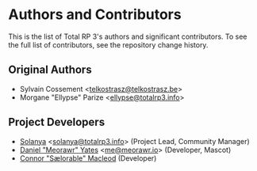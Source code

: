 # Authors and Contributors

This is the list of Total RP 3's authors and significant contributors. To see the full list of contributors, see the repository change history.

## Original Authors

- Sylvain Cossement \<telkostrasz@telkostrasz.be>
- Morgane "Ellypse" Parize \<ellypse@totalrp3.info>

## Project Developers

- [Solanya](https://twitter.com/Solanya_) \<solanya@totalrp3.info> (Project Lead, Community Manager)
- [Daniel "Meorawr" Yates](https://twitter.com/Meorawr) \<me@meorawr.io> (Developer, Mascot)
- [Connor "Sælorable" Macleod](https://twitter.com/Saelorable) (Developer)
